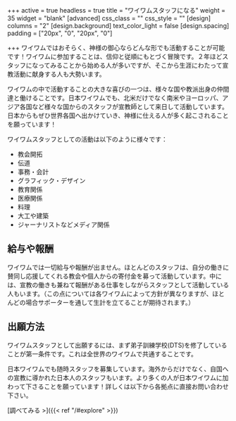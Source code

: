 +++
active = true
headless = true
title = "ワイワムスタッフになる"
weight = 35
widget = "blank"
[advanced]
css_class = ""
css_style = ""
[design]
columns = "2"
[design.background]
text_color_light = false
[design.spacing]
padding = ["20px", "0", "20px", "0"]

+++
ワイワムではおそらく、神様の御心ならどんな形でも活動することが可能です！ワイワムに参加することは、信仰と従順にもとづく冒険です。２年ほどスタッフになってみることから始める人が多いですが、そこから生涯にわたって宣教活動に献身する人も大勢います。

ワイワムの中で活動することの大きな喜びの一つは、様々な国や教派出身の仲間達と働けることです。日本ワイワムでも、北米だけでなく南米やヨーロッパ、アジア各国など様々な国からのスタッフが宣教師として来日して活動しています。日本からもぜひ世界各国へ出かけていき、神様に仕える人が多く起こされることを願っています！

ワイワムスタッフとしての活動は以下のように様々です：

* 教会開拓
* 伝道
* 事務・会計
* グラフィック・デザイン
* 教育関係
* 医療関係
* 料理
* 大工や建築
* ジャーナリストなどメディア関係

## 給与や報酬

ワイワムでは一切給与や報酬が出ません。ほとんどのスタッフは、自分の働きに賛同し応援してくれる教会や個人からの寄付金を募って活動しています。中には、宣教の働きも兼ねて報酬がある仕事をしながらスタッフとして活動している人もいます。（この点については各ワイワムによって方針が異なりますが、ほとんどの場合サポーターを通して生計を立てることが期待されます。）

## 出願方法

ワイワムスタッフとして出願するには、まず弟子訓練学校(DTS)を修了していることが第一条件です。これは全世界のワイワムで共通することです。

日本ワイワムでも随時スタッフを募集しています。海外からだけでなく、自国への宣教に導かれた日本人のスタッフもいます。より多くの人が日本ワイワムに加わって下さることを願っています！詳しくは以下から各拠点に直接お問い合わせ下さい。

\[調べてみる >\]({{< ref "/#explore" >}})